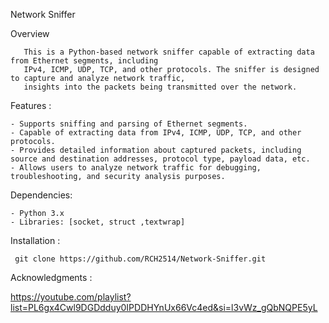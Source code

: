 Network Sniffer

Overview

       This is a Python-based network sniffer capable of extracting data from Ethernet segments, including 
       IPv4, ICMP, UDP, TCP, and other protocols. The sniffer is designed to capture and analyze network traffic, 
       insights into the packets being transmitted over the network.
Features : 

    - Supports sniffing and parsing of Ethernet segments.
    - Capable of extracting data from IPv4, ICMP, UDP, TCP, and other protocols.
    - Provides detailed information about captured packets, including source and destination addresses, protocol type, payload data, etc.
    - Allows users to analyze network traffic for debugging, troubleshooting, and security analysis purposes.
Dependencies:

    - Python 3.x
    - Libraries: [socket, struct ,textwrap]
    
Installation :

     git clone https://github.com/RCH2514/Network-Sniffer.git

Acknowledgments :

https://youtube.com/playlist?list=PL6gx4Cwl9DGDdduy0IPDDHYnUx66Vc4ed&si=l3vWz_gQbNQPE5yL

